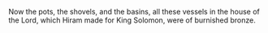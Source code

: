 Now the pots, the shovels, and the basins, all these vessels in the house of the Lord, which Hiram made for King Solomon, were of burnished bronze.
